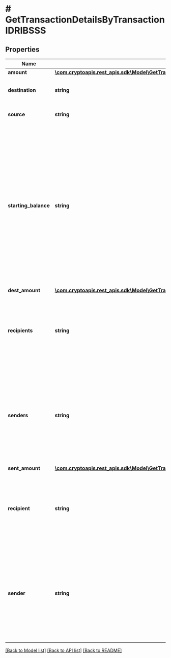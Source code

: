 # # GetTransactionDetailsByTransactionIDRIBSSS

## Properties

Name | Type | Description | Notes
------------ | ------------- | ------------- | -------------
**amount** | [**\com.cryptoapis.rest_apis.sdk\Model\GetTransactionDetailsByTransactionIDRIBSSSP22Amount**](GetTransactionDetailsByTransactionIDRIBSSSP22Amount.md) |  |
**destination** | **string** | Representation of the destination address. |
**source** | **string** | Representation of the source address |
**starting_balance** | **string** | Represents the starting balance. The starting balance of the sender&#39;s account is important because it determines the maximum payment amount that can be made. If the starting balance is lower than the payment amount, the payment transaction will be rejected due to insufficient funds. |
**dest_amount** | [**\com.cryptoapis.rest_apis.sdk\Model\GetTransactionDetailsByTransactionIDRIBSSSP2DestAmount**](GetTransactionDetailsByTransactionIDRIBSSSP2DestAmount.md) |  |
**recipients** | **string** | Representation of receivers&#39; address which is the intended beneficiary of the payment and must have a valid account to receive the funds. |
**senders** | **string** | Representation of the transactions&#39; from address, responsible for initiating the transaction and ensuring that the necessary assets and amounts are available to complete the payment. |
**sent_amount** | [**\com.cryptoapis.rest_apis.sdk\Model\GetTransactionDetailsByTransactionIDRIBSSSP2SentAmount**](GetTransactionDetailsByTransactionIDRIBSSSP2SentAmount.md) |  |
**recipient** | **string** | Representation of receivers&#39; address which is the intended beneficiary of the payment and must have a valid account to receive the funds. |
**sender** | **string** | Representation of the transactions&#39; from address, responsible for initiating the transaction and ensuring that the necessary assets and amounts are available to complete the payment. |

[[Back to Model list]](../../README.md#models) [[Back to API list]](../../README.md#endpoints) [[Back to README]](../../README.md)
